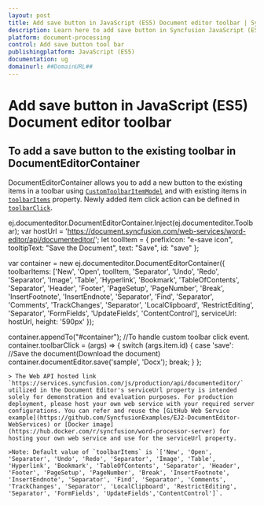 ```yaml
---
layout: post
title: Add save button in JavaScript (ES5) Document editor toolbar | Syncfusion
description: Learn here to add save button in Syncfusion JavaScript (ES5) Document editor control of Syncfusion Essential JS 2 and more.
platform: document-processing
control: Add save button tool bar 
publishingplatform: JavaScript (ES5)
documentation: ug
domainurl: ##DomainURL##
---
```


# Add save button in JavaScript (ES5) Document editor toolbar

## To add a save button to the existing toolbar in DocumentEditorContainer

DocumentEditorContainer allows you to add a new button to the existing items in a toolbar using [`CustomToolbarItemModel`](https://ej2.syncfusion.com/javascript/documentation/api/document-editor/customToolbarItemModel/) and with existing items in [`toolbarItems`](https://ej2.syncfusion.com/javascript/documentation/api/document-editor#toolbaritems) property. Newly added item click action can be defined in [`toolbarClick`](https://ej2.syncfusion.com/javascript/documentation/api/toolbar/clickEventArgs/).

ej.documenteditor.DocumentEditorContainer.Inject(ej.documenteditor.Toolbar);
var hostUrl = 'https://document.syncfusion.com/web-services/word-editor/api/documenteditor/';
let toolItem = {
    prefixIcon: "e-save icon",
    tooltipText: "Save the Document",
    text: "Save",
    id: "save"
};

var container = new ej.documenteditor.DocumentEditorContainer({ toolbarItems: ['New', 'Open', toolItem, 'Separator', 'Undo', 'Redo', 'Separator', 'Image', 'Table', 'Hyperlink', 'Bookmark', 'TableOfContents', 'Separator', 'Header', 'Footer', 'PageSetup', 'PageNumber', 'Break', 'InsertFootnote', 'InsertEndnote', 'Separator', 'Find', 'Separator', 'Comments', 'TrackChanges', 'Separator', 'LocalClipboard', 'RestrictEditing', 'Separator', 'FormFields', 'UpdateFields', 'ContentControl'], serviceUrl: hostUrl, height: '590px' });

container.appendTo("#container");
//To handle custom toolbar click event.
container.toolbarClick = (args) => {
    switch (args.item.id) {
        case 'save':
            //Save the document(Download the document)
            container.documentEditor.save('sample', 'Docx');
            break;
    }
};

```
> The Web API hosted link `https://services.syncfusion.com/js/production/api/documenteditor/` utilized in the Document Editor's serviceUrl property is intended solely for demonstration and evaluation purposes. For production deployment, please host your own web service with your required server configurations. You can refer and reuse the [GitHub Web Service example](https://github.com/SyncfusionExamples/EJ2-DocumentEditor-WebServices) or [Docker image](https://hub.docker.com/r/syncfusion/word-processor-server) for hosting your own web service and use for the serviceUrl property.

>Note: Default value of `toolbarItems` is `['New', 'Open', 'Separator', 'Undo', 'Redo', 'Separator', 'Image', 'Table', 'Hyperlink', 'Bookmark', 'TableOfContents', 'Separator', 'Header', 'Footer', 'PageSetup', 'PageNumber', 'Break', 'InsertFootnote', 'InsertEndnote', 'Separator', 'Find', 'Separator', 'Comments', 'TrackChanges', 'Separator', 'LocalClipboard', 'RestrictEditing', 'Separator', 'FormFields', 'UpdateFields','ContentControl']`.